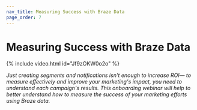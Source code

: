 ```yaml
---
nav_title: Measuring Success with Braze Data
page_order: 7
---
```


# Measuring Success with Braze Data

{% include video.html id="Jf9zOKW0o2o" %}


_Just creating segments and notifications isn't enough to increase ROI— to measure effectively and improve your marketing's impact, you need to understand each campaign's results. This onboarding webinar will help to better understand how to measure the success of your marketing efforts using Braze data._

